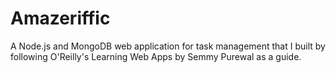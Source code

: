 Amazeriffic
===========
A Node.js and MongoDB web application for task management that I built by following O'Reilly's Learning Web Apps by Semmy Purewal as a guide.
